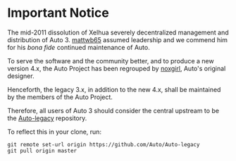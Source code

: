 Important Notice
================

The mid-2011 dissolution of Xelhua severely decentralized management and
distribution of Auto 3. [mattwb65](https://github.com/mattwb65) assumed leadership
and we commend him for his _bona fide_ continued maintenance of Auto.

To serve the software and the community better, and to produce a new version 4.x,
the Auto Project has been regrouped by [noxgirl](https://github.com/noxgirl),
Auto's original designer.

Henceforth, the legacy 3.x, in addition to the new 4.x, shall be maintained
by the members of the Auto Project.

Therefore, all users of Auto 3 should consider the central upstream to be the
[Auto-legacy](https://github.com/Auto/Auto-legacy) repository.

To reflect this in your clone, run:

    git remote set-url origin https://github.com/Auto/Auto-legacy
    git pull origin master
